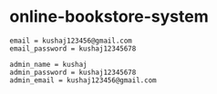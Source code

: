 # online-bookstore-system

```
email = kushaj123456@gmail.com
email_password = kushaj12345678

admin_name = kushaj
admin_password = kushaj12345678
admin_email = kushaj123456@gmail.com
```